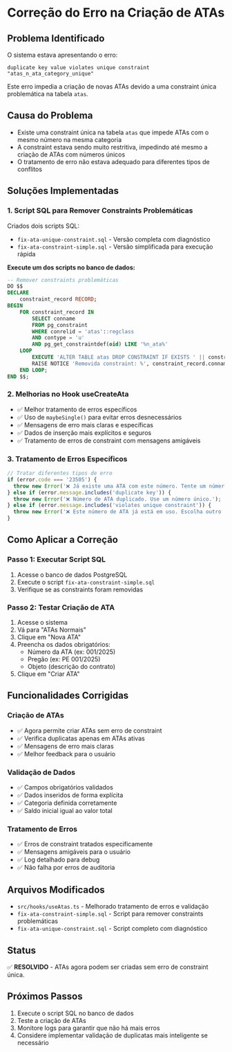# Correção do Erro na Criação de ATAs

## Problema Identificado
O sistema estava apresentando o erro:
```
duplicate key value violates unique constraint "atas_n_ata_category_unique"
```

Este erro impedia a criação de novas ATAs devido a uma constraint única problemática na tabela `atas`.

## Causa do Problema
- Existe uma constraint única na tabela `atas` que impede ATAs com o mesmo número na mesma categoria
- A constraint estava sendo muito restritiva, impedindo até mesmo a criação de ATAs com números únicos
- O tratamento de erro não estava adequado para diferentes tipos de conflitos

## Soluções Implementadas

### 1. Script SQL para Remover Constraints Problemáticas
Criados dois scripts SQL:
- `fix-ata-unique-constraint.sql` - Versão completa com diagnóstico
- `fix-ata-constraint-simple.sql` - Versão simplificada para execução rápida

**Execute um dos scripts no banco de dados:**
```sql
-- Remover constraints problemáticas
DO $$ 
DECLARE
    constraint_record RECORD;
BEGIN
    FOR constraint_record IN 
        SELECT conname 
        FROM pg_constraint 
        WHERE conrelid = 'atas'::regclass
        AND contype = 'u'
        AND pg_get_constraintdef(oid) LIKE '%n_ata%'
    LOOP
        EXECUTE 'ALTER TABLE atas DROP CONSTRAINT IF EXISTS ' || constraint_record.conname;
        RAISE NOTICE 'Removida constraint: %', constraint_record.conname;
    END LOOP;
END $$;
```

### 2. Melhorias no Hook useCreateAta
- ✅ Melhor tratamento de erros específicos
- ✅ Uso de `maybeSingle()` para evitar erros desnecessários
- ✅ Mensagens de erro mais claras e específicas
- ✅ Dados de inserção mais explícitos e seguros
- ✅ Tratamento de erros de constraint com mensagens amigáveis

### 3. Tratamento de Erros Específicos
```typescript
// Tratar diferentes tipos de erro
if (error.code === '23505') {
  throw new Error('❌ Já existe uma ATA com este número. Tente um número diferente.');
} else if (error.message.includes('duplicate key')) {
  throw new Error('❌ Número de ATA duplicado. Use um número único.');
} else if (error.message.includes('violates unique constraint')) {
  throw new Error('❌ Este número de ATA já está em uso. Escolha outro número.');
}
```

## Como Aplicar a Correção

### Passo 1: Executar Script SQL
1. Acesse o banco de dados PostgreSQL
2. Execute o script `fix-ata-constraint-simple.sql`
3. Verifique se as constraints foram removidas

### Passo 2: Testar Criação de ATA
1. Acesse o sistema
2. Vá para "ATAs Normais"
3. Clique em "Nova ATA"
4. Preencha os dados obrigatórios:
   - Número da ATA (ex: 001/2025)
   - Pregão (ex: PE 001/2025)
   - Objeto (descrição do contrato)
5. Clique em "Criar ATA"

## Funcionalidades Corrigidas

### Criação de ATAs
- ✅ Agora permite criar ATAs sem erro de constraint
- ✅ Verifica duplicatas apenas em ATAs ativas
- ✅ Mensagens de erro mais claras
- ✅ Melhor feedback para o usuário

### Validação de Dados
- ✅ Campos obrigatórios validados
- ✅ Dados inseridos de forma explícita
- ✅ Categoria definida corretamente
- ✅ Saldo inicial igual ao valor total

### Tratamento de Erros
- ✅ Erros de constraint tratados especificamente
- ✅ Mensagens amigáveis para o usuário
- ✅ Log detalhado para debug
- ✅ Não falha por erros de auditoria

## Arquivos Modificados

- `src/hooks/useAtas.ts` - Melhorado tratamento de erros e validação
- `fix-ata-constraint-simple.sql` - Script para remover constraints problemáticas
- `fix-ata-unique-constraint.sql` - Script completo com diagnóstico

## Status
✅ **RESOLVIDO** - ATAs agora podem ser criadas sem erro de constraint única.

## Próximos Passos
1. Execute o script SQL no banco de dados
2. Teste a criação de ATAs
3. Monitore logs para garantir que não há mais erros
4. Considere implementar validação de duplicatas mais inteligente se necessário